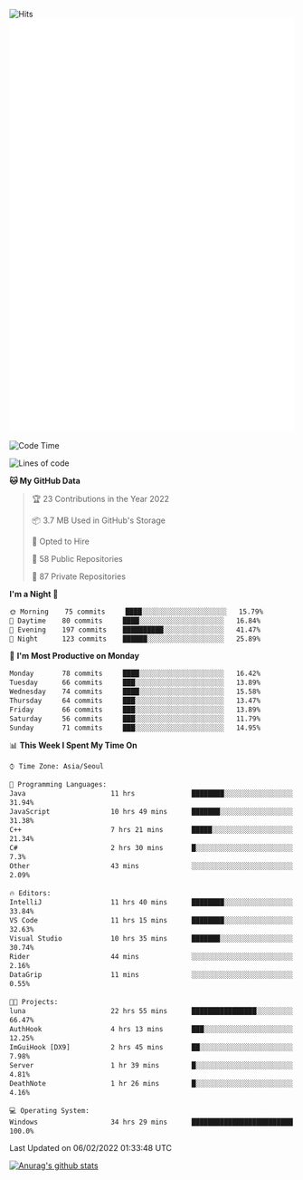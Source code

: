 ![Hits](https://hits.seeyoufarm.com/api/count/incr/badge.svg?url=https%3A%2F%2Fgithub.com%2Fkokose1234&count_bg=%2379C83D&title_bg=%23555555&icon=apple.svg&icon_color=%23E7E7E7&title=hits&edge_flat=false)
<br/>
![Metrics](https://github.com/kokose1234/kokose1234/blob/main/github-metrics.svg)

<!--START_SECTION:waka-->
![Code Time](http://img.shields.io/badge/Code%20Time-448%20hrs%2056%20mins-blue)

![Lines of code](https://img.shields.io/badge/From%20Hello%20World%20I%27ve%20Written-8%20Million%20lines%20of%20code-blue)

**🐱 My GitHub Data** 

> 🏆 23 Contributions in the Year 2022
 > 
> 📦 3.7 MB Used in GitHub's Storage 
 > 
> 💼 Opted to Hire
 > 
> 📜 58 Public Repositories 
 > 
> 🔑 87 Private Repositories  
 > 
**I'm a Night 🦉** 

```text
🌞 Morning    75 commits     ████░░░░░░░░░░░░░░░░░░░░░   15.79% 
🌆 Daytime    80 commits     ████░░░░░░░░░░░░░░░░░░░░░   16.84% 
🌃 Evening    197 commits    ██████████░░░░░░░░░░░░░░░   41.47% 
🌙 Night      123 commits    ██████░░░░░░░░░░░░░░░░░░░   25.89%

```
📅 **I'm Most Productive on Monday** 

```text
Monday       78 commits     ████░░░░░░░░░░░░░░░░░░░░░   16.42% 
Tuesday      66 commits     ███░░░░░░░░░░░░░░░░░░░░░░   13.89% 
Wednesday    74 commits     ████░░░░░░░░░░░░░░░░░░░░░   15.58% 
Thursday     64 commits     ███░░░░░░░░░░░░░░░░░░░░░░   13.47% 
Friday       66 commits     ███░░░░░░░░░░░░░░░░░░░░░░   13.89% 
Saturday     56 commits     ███░░░░░░░░░░░░░░░░░░░░░░   11.79% 
Sunday       71 commits     ███░░░░░░░░░░░░░░░░░░░░░░   14.95%

```


📊 **This Week I Spent My Time On** 

```text
⌚︎ Time Zone: Asia/Seoul

💬 Programming Languages: 
Java                     11 hrs              ████████░░░░░░░░░░░░░░░░░   31.94% 
JavaScript               10 hrs 49 mins      ███████░░░░░░░░░░░░░░░░░░   31.38% 
C++                      7 hrs 21 mins       █████░░░░░░░░░░░░░░░░░░░░   21.34% 
C#                       2 hrs 30 mins       █░░░░░░░░░░░░░░░░░░░░░░░░   7.3% 
Other                    43 mins             ░░░░░░░░░░░░░░░░░░░░░░░░░   2.09%

🔥 Editors: 
IntelliJ                 11 hrs 40 mins      ████████░░░░░░░░░░░░░░░░░   33.84% 
VS Code                  11 hrs 15 mins      ████████░░░░░░░░░░░░░░░░░   32.63% 
Visual Studio            10 hrs 35 mins      ███████░░░░░░░░░░░░░░░░░░   30.74% 
Rider                    44 mins             ░░░░░░░░░░░░░░░░░░░░░░░░░   2.16% 
DataGrip                 11 mins             ░░░░░░░░░░░░░░░░░░░░░░░░░   0.55%

🐱‍💻 Projects: 
luna                     22 hrs 55 mins      ████████████████░░░░░░░░░   66.47% 
AuthHook                 4 hrs 13 mins       ███░░░░░░░░░░░░░░░░░░░░░░   12.25% 
ImGuiHook [DX9]          2 hrs 45 mins       ██░░░░░░░░░░░░░░░░░░░░░░░   7.98% 
Server                   1 hr 39 mins        █░░░░░░░░░░░░░░░░░░░░░░░░   4.81% 
DeathNote                1 hr 26 mins        █░░░░░░░░░░░░░░░░░░░░░░░░   4.16%

💻 Operating System: 
Windows                  34 hrs 29 mins      █████████████████████████   100.0%

```


 Last Updated on 06/02/2022 01:33:48 UTC
<!--END_SECTION:waka-->

[![Anurag's github stats](https://github-readme-stats.vercel.app/api?username=kokose1234&theme=dracula)](https://github.com/anuraghazra/github-readme-stats)



	
